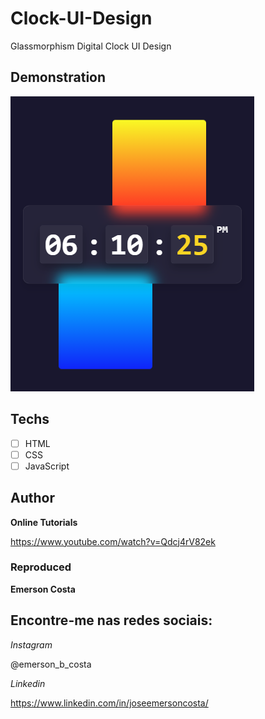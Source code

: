 # Clock-UI-Design
 Glassmorphism Digital Clock UI Design

## Demonstration

<img src="./img/result.png" alt="Exemplo">

## Techs

* [ ] HTML
* [ ] CSS
* [ ] JavaScript

## Author

**Online Tutorials**

https://www.youtube.com/watch?v=Qdcj4rV82ek

### Reproduced

**Emerson Costa**

## Encontre-me nas redes sociais: 

*Instagram*

@emerson_b_costa

*Linkedin*

https://www.linkedin.com/in/joseemersoncosta/